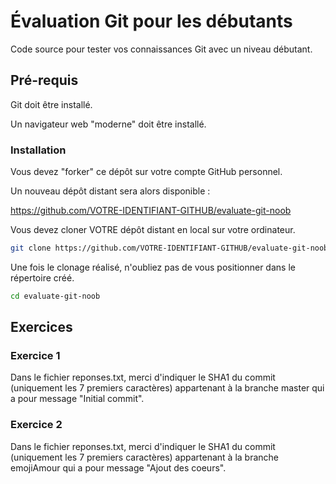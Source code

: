 # Évaluation Git pour les débutants

Code source pour tester vos connaissances Git avec un niveau débutant.

## Pré-requis

Git doit être installé.

Un navigateur web "moderne" doit être installé.

### Installation

Vous devez "forker" ce dépôt sur votre compte GitHub personnel.

Un nouveau dépôt distant sera alors disponible :

https://github.com/VOTRE-IDENTIFIANT-GITHUB/evaluate-git-noob

Vous devez cloner VOTRE dépôt distant en local sur votre ordinateur.

```sh
git clone https://github.com/VOTRE-IDENTIFIANT-GITHUB/evaluate-git-noob
```

Une fois le clonage réalisé, n'oubliez pas de vous positionner dans le répertoire créé.

```sh
cd evaluate-git-noob
```

## Exercices

### Exercice 1

Dans le fichier reponses.txt, merci d'indiquer le SHA1 du commit (uniquement les 7 premiers caractères) appartenant à la branche master qui a pour message "Initial commit".

### Exercice 2

Dans le fichier reponses.txt, merci d'indiquer le SHA1 du commit (uniquement les 7 premiers caractères) appartenant à la branche emojiAmour qui a pour message "Ajout des coeurs".